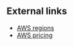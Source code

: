 <!-- usedin: [ _legacy_docker/deployment] - post: -->


## External links

*   [AWS regions](http://aws.amazon.com/about-aws/globalinfrastructure/)
*   [AWS pricing](http://aws.amazon.com/ec2/pricing/)
